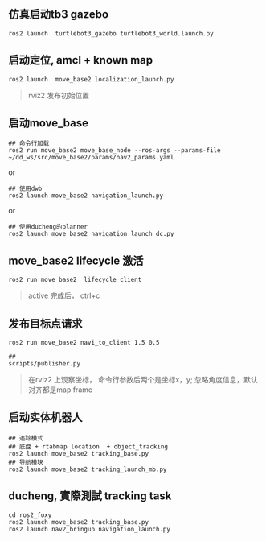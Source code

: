 ## 仿真启动tb3 gazebo

```
ros2 launch  turtlebot3_gazebo turtlebot3_world.launch.py
```

## 启动定位, amcl + known map
```
ros2 launch  move_base2 localization_launch.py
```
> rviz2 发布初始位置

## 启动move_base
```
## 命令行加载
ros2 run move_base2 move_base_node --ros-args --params-file ~/dd_ws/src/move_base2/params/nav2_params.yaml
```
or
```
## 使用dwb
ros2 launch move_base2 navigation_launch.py
```
or
```
## 使用ducheng的planner
ros2 launch move_base2 navigation_launch_dc.py
```

## move_base2 lifecycle 激活
```
ros2 run move_base2  lifecycle_client
```
> active 完成后， ctrl+c

## 发布目标点请求
```
ros2 run move_base2 navi_to_client 1.5 0.5

##
scripts/publisher.py
```

> 在rviz2 上观察坐标， 命令行参数后两个是坐标x，y; 忽略角度信息，默认对齐都是map frame



## 启动实体机器人

```
## 追踪模式
## 底盘 + rtabmap location  + object_tracking
ros2 launch move_base2 tracking_base.py
## 导航模块
ros2 launch move_base2 tracking_launch_mb.py
```


## ducheng, 實際測試 tracking task

```
cd ros2_foxy
ros2 launch move_base2 tracking_base.py
ros2 launch nav2_bringup navigation_launch.py
```